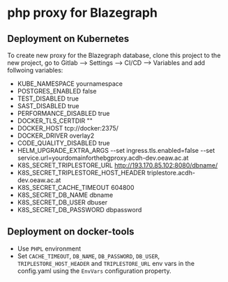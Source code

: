 # php proxy for Blazegraph

## Deployment on Kubernetes

To create new proxy for the Blazegraph database, clone this project to the new project, go to Gitlab --> Settings --> CI/CD --> Variables and add follwoing variables:

- KUBE_NAMESPACE yournamespace
- POSTGRES_ENABLED false
- TEST_DISABLED true
- SAST_DISABLED true
- PERFORMANCE_DISABLED true
- DOCKER_TLS_CERTDIR ""
- DOCKER_HOST tcp://docker:2375/
- DOCKER_DRIVER overlay2
- CODE_QUALITY_DISABLED true 
- HELM_UPGRADE_EXTRA_ARGS --set ingress.tls.enabled=false --set service.url=yourdomainforthebgproxy.acdh-dev.oeaw.ac.at
- K8S_SECRET_TRIPLESTORE_URL http://193.170.85.102:8080/dbname/
- K8S_SECRET_TRIPLESTORE_HOST_HEADER triplestore.acdh-dev.oeaw.ac.at
- K8S_SECRET_CACHE_TIMEOUT 604800
- K8S_SECRET_DB_NAME dbname
- K8S_SECRET_DB_USER dbuser 
- K8S_SECRET_DB_PASSWORD dbpassword

## Deployment on docker-tools

* Use `PHPL` environment
* Set `CACHE_TIMEOUT`, `DB_NAME`, `DB_PASSWORD`, `DB_USER`, `TRIPLESTORE_HOST_HEADER` and `TRIPLESTORE_URL` env vars in the config.yaml using the `EnvVars` configuration property.

